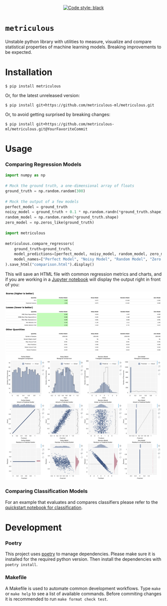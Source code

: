 <p align="center">
<a href="https://github.com/ambv/black"><img alt="Code style: black" src="https://img.shields.io/badge/code%20style-black-000000.svg"></a>
</p>

# __`metriculous`__
Unstable python library with utilities to measure, visualize and compare statistical properties of machine learning models. Breaking improvements to be expected.


# Installation
```console
$ pip install metriculous
```

Or, for the latest unreleased version:
```console
$ pip install git+https://github.com/metriculous-ml/metriculous.git
```

Or, to avoid getting surprised by breaking changes:
```console
$ pip install git+https://github.com/metriculous-ml/metriculous.git@YourFavoriteCommit
```


# Usage

### Comparing Regression Models

```python
import numpy as np

# Mock the ground truth, a one-dimensional array of floats
ground_truth = np.random.random(300)

# Mock the output of a few models
perfect_model = ground_truth
noisy_model = ground_truth + 0.1 * np.random.randn(*ground_truth.shape)
random_model = np.random.randn(*ground_truth.shape)
zero_model = np.zeros_like(ground_truth)

import metriculous

metriculous.compare_regressors(
    ground_truth=ground_truth,
    model_predictions=[perfect_model, noisy_model, random_model, zero_model],
    model_names=["Perfect Model", "Noisy Model", "Random Model", "Zero Model"],
).save_html("comparison.html").display()
```

This will save an HTML file with common regression metrics and charts, and if you are working in a [Jupyter notebook](https://github.com/jupyter/notebook) will display the output right in front of you:


![Screenshot of Metriculous Regression Metrics](./imgs/metriculous_regression_screen_shot_table.png)
![Screenshot of Metriculous Regression Figures](./imgs/metriculous_regression_screen_shot_figures.png)

### Comparing Classification Models
For an example that evaluates and compares classifiers please refer to the [quickstart notebook for classification](notebooks/classification/quickstart.ipynb).


# Development

### Poetry
This project uses [poetry](https://poetry.eustace.io/) to manage
dependencies. Please make sure it is installed for the required python version. Then install the dependencies with `poetry install`.

### Makefile
A Makefile is used to automate common development workflows. Type `make` or `make help` to see a list of available commands. Before commiting changes it is recommended to run `make format check test`.
